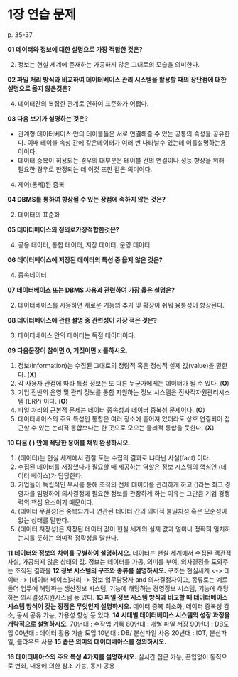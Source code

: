 # 1장 연습 문제

p. 35-37

**01 데이터와 정보에 대한 설명으로 가장 적합한 것은?**

2. 정보는 현실 세계에 존재하는 가공하지 않은 그대로의 모습을 의미한다.

**02 파일 처리 방식과 비교하여 데이터베이스 관리 시스템을 활용할 때의 장단점에 대한 설명으로 옳지 않은것은?**

4. 데이터간의 복잡한 관계로 인하여 표준화가 어렵다.

**03 다음 보기가 설명하는 것은?**

- 관계형 데이터베이스 안의 테이블들은 서로 연결해줄 수 있는 공통의 속성을 공유한다. 이때 테이블 속성 간에 같은데이터가 여러 번 나타날수 있는데 이를설명하는용어이다.
- 데이터 중복이 허용되는 경우의 대부분은 테이블 간의 연결이나 성능 향상을 위해 필요한 경우로 한정되는 데 이것 또한 같은 의미이다.

4. 제어(통제)된 중복

**04 DBMS를 통하여 향상될 수 있는 장점에 속하지 않는 것은?**

2. 데이터의 표준화

**05 데이터베이스의 정의로가장적합한것은?**

4. 공용 데이터, 통합 데이터, 저장 데이터, 운영 데이터

**06 데이터베이스에 저장된 데이터의 특성 중 옳지 않은 것은?**

4. 종속데이터

**07 데이터베이스 또는 DBMS 사용과 관련하여 가장 옳은 설명은?**

2. 데이터베이스를 사용하면 새로운 기능의 추가 및 확장이 쉬워 융통성이 향상된다.

**08 데이터베이스에 관한 설명 중 관련성이 가장 적은 것은?**

3. 데이터베이스 안의 데이터는 독점 데이터이다.


**09 다음문장이 참이면 0, 거짓이면 x 를하시오.**

1. 정보(information)는 수집된 그대로의 정량적 혹은 정성적 실제 값(value)을 말한다. (__X__)
2. 각 사용자 관점에 따라 특정 정보는 또 다른 누군가에게는 데이터가 될 수 있다. (__O__)
3. 기업 전반의 운영 및 관리 정보를 통합 지원하는 정보 시스템은 전사적자원관리시스템 (ERP) 이다. (__O__)
4. 파일 처리의 근본적 문제는 데이터 종속성과 데이터 중복성 문제이다. (__O__)
5. 데이터베이스의 주요 특성인 통합은 여러 장소에 흩어져 있더라도 상호 연결되어 접근할 수 있는 논리적 통합보다는 한 곳으로 모으는 물리적 통합을 듯한다. (__X__)

**10 다음 ( ) 안에 적당한 용어를 채워 완성하시오.**

1. (데이터)는 현실 세계에서 관찰 도는 수집의 결과로 냐타난 사실(fact) 이다.
2. 수집된 데이터를 저장했다가 필요할 때 제공하는 역할은 정보 시스템의 핵심인 (데이터 베이스)가 담당한다.
3. 기업들이 독립적인 부서를 통해 조직의 전체 데이터를 관리하게 하고 ()라는 최고 경영자를 임명하여 의사결정에 필요한 정보를 관장하계 하는 이유는 그만큼 기업 경쟁력의 핵심 요소이기 때문이다.
4. (데이터 무결성)은 중복되거나 연관된 데이터 간의 의미적 불일치성 혹은 모순성이 없는 상태를 말한다.
5. (데이터 저장성)은 저장된 데이터 값이 현실 세계의 실제 값과 얼마나 정확히 일치하는지를 뜻하는 의미적 정확성을 말한다.

**11 데이터와 정보의 차이를 구별하여 설명하시오.**
 데이터는 현실 세계에서 수집된 객관적 사실, 가공되지 않은 상태의 값. 정보는 데이터를 가공, 의미를 부여, 의사결정을 도와주는 조직된 결과물 
**12 정보 시스템의 구조와 종류를 설명하시오.**
구조는 현실세계 <-> 데이터 -> [데이터 베이스]처리 -> 정보 업무담당자 and 의사결정자이고,
종류로는 예로들어 업무에 해당하는 생산정보 시스템, 기능에 해당하는 경영정보 시스템, 기능에 해당하는 의사결정지원시스템 등 있다.
**13 파일 정보 시스템 방식과 비교할 때 데이터베이스 시스템 방식이 갖는 장점은 무엇인지 설명하시오.**
데이터 중복 최소화, 데이터 중복성 감소, 동시 공유 가능, 가용성 향상 등 있다.
**14 시대별 데이터베이스 시스템의 성장 과정을 개략적으로 설명하시오.**
70년대 : 수작업 기록
80년대 : 개별 파일 저장
90년대 : DB도입
00년대 : 데이터 활용 기술 도입
10년대 : DB/ 분산파일 사용
20년대 : IOT, 분산파일, 클라우드 사용
**15 좁은 의미의 데이터베아스를 정의하시오.**
 
**16 데이터베아스의 주요 특성 4가지를 설명하시오.**
실시간 접근 가능, 끈입없이 동적으로 변화, 내용에 의한 참조 가능, 동시 공용
